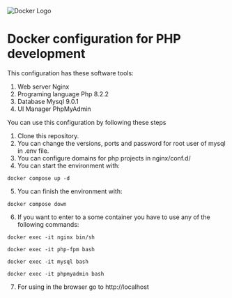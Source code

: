![Docker Logo](https://upload.wikimedia.org/wikipedia/commons/7/79/Docker_%28container_engine%29_logo.png)

# Docker configuration for PHP development

This configuration has these software tools:

1. Web server Nginx
2. Programing language Php 8.2.2
3. Database Mysql 9.0.1
4. UI Manager PhpMyAdmin

You can use this configuration by following these steps

1. Clone this repository.
2. You can change the versions, ports and password for root user of mysql in .env file.
3. You can configure domains for php projects in nginx/conf.d/
4. You can start the environment with:

~~~
docker compose up -d
~~~

5. You can finish the environment with:

~~~
docker compose down
~~~

6. If you want to enter to a some container you have to use any of the following commands:

~~~
docker exec -it nginx bin/sh
~~~

~~~
docker exec -it php-fpm bash
~~~

~~~
docker exec -it mysql bash
~~~

~~~
docker exec -it phpmyadmin bash
~~~
7. For using in the browser go to http://localhost
